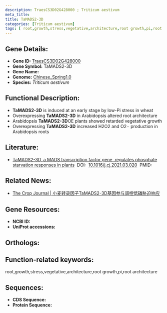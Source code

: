 ```yaml
---
description: TraesCS3D02G428000 ; Triticum aestivum
meta_title:
title: TaMADS2-3D
categories: [Triticum aestivum]
tags: [ root,growth,stress,vegetative,architecture,root growth,pi,root architecture ]
---
```


## Gene Details:
- **Gene ID:**	[TraesCS3D02G428000]()
- **Gene Symbol:** TaMADS2-3D
- **Gene Name:** 
- **Genome:** [Chinese_Spring1.0]()
- **Species:** *Triticum aestivum*

## Functional Description:
   - **TaMADS2-3D** is induced at an early stage by low-Pi stress in wheat
   - Overexpressing **TaMADS2-3D** in Arabidopsis altered root architecture
   - Arabidopsis **TaMADS2-3D**OE plants showed retarded vegetative growth
   - Overexpressing **TaMADS2-3D** increased H2O2 and O2− production in Arabidopsis roots

## Literature:
   - [TaMADS2-3D, a MADS transcription factor gene, regulates phosphate starvation responses in plants]( https://www.sciencedirect.com/science/article/pii/S221451412100088X)&nbsp;&nbsp;DOI:&nbsp;&nbsp;[10.1016/j.cj.2021.03.020](https://www.sciencedirect.com/science/article/pii/S221451412100088X)&nbsp;&nbsp;PMID:&nbsp;&nbsp;[](https://pubmed.ncbi.nlm.nih.gov//)

## Related News:
   - [​The Crop Journal | 小麦转录因子TaMADS2-3D基因参与调控低磷胁迫响应](https://mp.weixin.qq.com/s?__biz=Mzg3MDEwNDEyMg==&mid=2247513360&idx=4&sn=7e897119399d4dd4a2136c9c0078cf80&chksm=ce901845f9e79153079008b65ca571c38ebd01ded02948148e3af0080ea611a728c02d3f8e06&scene=27#wechat_redirect)

## Gene Resources:
- **NCBI ID:** [](https://www.ncbi.nlm.nih.gov/gene/?term=)
- **UniProt accessions:** [](https://www.uniprot.org/uniprotkb//entry)

## Orthologs:

## Function-related keywords:
root,growth,stress,vegetative,architecture,root growth,pi,root architecture

## Sequences:
- **CDS Sequence:**
- **Protein Sequence:**
